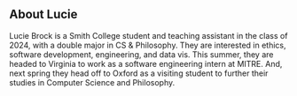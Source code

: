 ## About Lucie

Lucie Brock is a Smith College student and teaching assistant in the class of 2024, with a double major in CS & Philosophy. They are interested in ethics, software development, engineering, and data vis. This summer, they are headed to Virginia to work as a software engineering intern at MITRE. And, next spring they head off to Oxford as a visiting student to further their studies in Computer Science and Philosophy.
